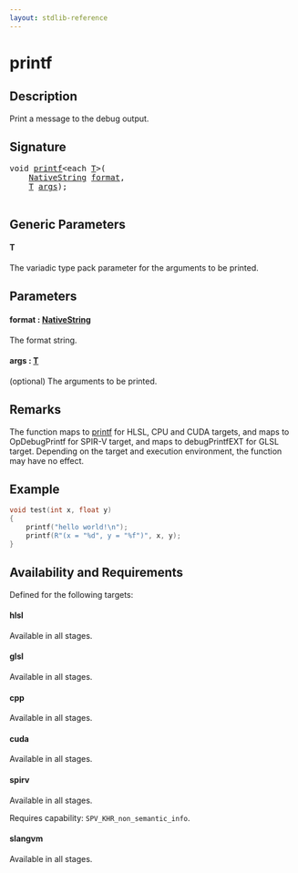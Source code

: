 ```yaml
---
layout: stdlib-reference
---
```


# printf

## Description

Print a message to the debug output.



## Signature 

<pre>
<span class="code_keyword">void</span> <a href="printf.html">printf</a>&lt;<span class="code_keyword">each</span> <a href="printf.html#typeparam-T" class="code_type">T</a>&gt;(
    <a href="../types/nativestring-06/index.html" class="code_type">NativeString</a> <a href="printf.html#decl-format" class="code_param">format</a>,
    <a href="printf.html#typeparam-T" class="code_type">T</a> <a href="printf.html#decl-args" class="code_param">args</a>);

</pre>

## Generic Parameters

####  <a id="typeparam-T"></a>T
The variadic type pack parameter for the arguments to be printed.


## Parameters

####  <a id="decl-format"></a>format  : [NativeString](../types/nativestring-06/index)
The format string.

####  <a id="decl-args"></a>args  : [T](printf#typeparam-T)
(optional) The arguments to be printed.


## Remarks
The function maps to <span class='code'><a href="printf.html">printf</a></span> for HLSL, CPU and CUDA targets, and maps to <span class='code'>OpDebugPrintf</span> for SPIR-V target,
and maps to <span class='code'>debugPrintfEXT</span> for GLSL target. Depending on the target and execution environment, the function may have
no effect.

## Example

```cpp
void test(int x, float y)
{
    printf("hello world!\n");
    printf(R"(x = "%d", y = "%f")", x, y);
}
```


## Availability and Requirements

Defined for the following targets:

#### hlsl
Available in all stages.

#### glsl
Available in all stages.

#### cpp
Available in all stages.

#### cuda
Available in all stages.

#### spirv
Available in all stages.

Requires capability: `SPV_KHR_non_semantic_info`.
#### slangvm
Available in all stages.



